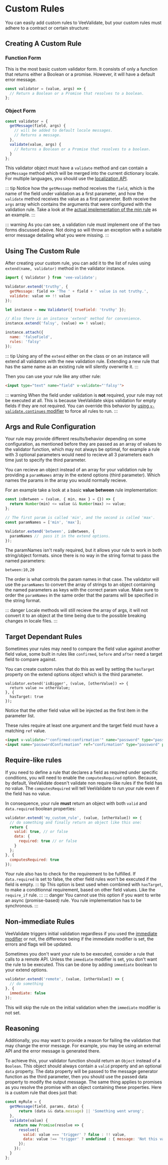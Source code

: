 # Custom Rules

You can easily add custom rules to VeeValidate, but your custom rules must adhere to a contract or certain structure:

## Creating A Custom Rule

### Function Form

This is the most basic custom validator form. It consists of only a function that returns either a Boolean or a promise. However, it will have a default error message.

```js
const validator = (value, args) => {
  // Return a Boolean or a Promise that resolves to a boolean.
};
```

### Object Form

```js
const validator = {
  getMessage(field, args) {
    // will be added to default locale messages.
    // Returns a message.
  },
  validate(value, args) {
    // Returns a Boolean or a Promise that resolves to a boolean.
  }
};
```

This validator object must have a `validate` method and can contain a `getMessage` method which will be merged into the current dictionary locale. For multiple languages, you should use the [localization API](./localization.md).

::: tip
  Notice how the `getMessage` method receives the `field`, which is the name of the field under validation as a first parameter, and how the `validate` method receives the value as a first parameter. Both receive the `args` array which contains the arguments that were configured with the validation rule. Take a look at the [actual implementation of the min rule](https://github.com/baianat/vee-validate/blob/master/src/rules/min.js) as an example.
:::

::: warning
  As you can see, a validation rule must implement one of the two forms discussed above. Not doing so will throw an exception with a suitable error message detailing what you were missing.
:::

## Using The Custom Rule

After creating your custom rule, you can add it to the list of rules using `extend(name, validator)` method in the validator instance.

```js
import { Validator } from 'vee-validate';

Validator.extend('truthy', {
  getMessage: field => 'The ' + field + ' value is not truthy.',
  validate: value => !! value
});

let instance = new Validator({ trueField: 'truthy' });

// Also there is an instance 'extend' method for convenience.
instance.extend('falsy', (value) => ! value);

instance.attach({
  name: 'falseField',
  rules: 'falsy'
});
```

::: tip
  Using any of the `extend` either on the class or on an instance will extend all validators with the new validation rule. Extending a new rule that has the same name as an existing rule will silently overwrite it.
:::

Then you can use your rule like any other rule:

```html
<input type="text" name="field" v-validate="'falsy'">
```

::: warning
  When the field under validation is __not__ required, your rule may not be executed at all. This is because VeeValidate skips validation for empty fields if they are not required. You can override this behavior by [using `v-validate.continues` modifier](/api/directive.md#continues) to force all rules to run.
:::

## Args and Rule Configuration

Your rule may provide different results/behavior depending on some configuration, as mentioned before they are passed as an array of values to the validator function, which may not always be optimal, for example a rule with 3 optional parameters would need to recieve all 3 parameters each time just to specify the third parameter.

You can recieve an object instead of an array for your validation rule by providing a `paramNames` array in the extend options (third parameter). Which names the params in the array you would normally recieve.

For an example take a look at a basic __value between__ rule implementation:

```js
const isBetween = (value, { min, max } = {}) => {
  return Number(min) <= value && Number(max) >= value;
};

// The first param is called 'min', and the second is called 'max'.
const paramNames = ['min', 'max'];

Validator.extend('between', isBetween, {
  paramNames //  pass it in the extend options.
});
```

The paramNames isn't really required, but it allows your rule to work in both string/object formats. since there is no way in the string format to pass the named parameters:

```
between:10,20
```

The order is what controls the param names in that case. The validator will use the `paramNames` to convert the array of strings to an object containing the named parameters as keys with the correct param value. Make sure to order the `paramNames` in the same order that the params will be specified in the string format.

::: danger
Locale methods will still recieve the array of args, it will not convert it to an object at the time being due to the possible breaking changes in locale files.
:::

## Target Dependant Rules

Sometimes your rules may need to compare the field value against another field value, some built in rules like `confirmed`, `before` and `after` need a target field to compare against.

You can create custom rules that do this as well by setting the `hasTarget` property on the extend options object which is the third parameter.

```js{3}
validator.extend('isBigger', (value, [otherValue]) => {
  return value >= otherValue;
}, {
  hasTarget: true
});
```

Notice that the other field value will be injected as the first item in the parameter list.

These rules require at least one argument and the target field must have a matching `ref` value.

```html
<input v-validate="'confirmed:confirmation'" name="password" type="password" >
<input name="passwordConfirmation" ref="confirmation" type="password" placeholder="Confirm the password">
```

## Require-like rules

If you need to define a rule that declares a field as required under specific conditions, you will need to enable the `computesRequired` option. Because, by default, VeeValidate doesn't validate non require-like rules if the field has no value. The `computesRequired` will tell VeeValidate to run your rule even if the field has no value.

In consequence, your rule **must** return an object with both `valid` and `data.required` boolean properties:
```js
validator.extend('my_custom_rule', (value, [otherValue]) => {
  // do something and finally return an object like this one:
  return {
    valid: true, // or false
    data: {
      required: true // or false
    }
  };
}, {
  computesRequired: true
});
```

Your rule also has to check for the requirement to be fulfilled.
If `data.required` is set to false, the other field rules won't be executed if the field is empty.
::: tip
This option is best used when combined with `hasTarget`, to make a conditionnal requirement, based on other field values. Like the `require_if` rule.
:::
::: danger
You cannot use this option if you want to write an async (promise-based) rule. You rule implementation has to be synchronous.
:::

## Non-immediate Rules

VeeValidate triggers initial validation regardless if you used the [immediate modifier](/api/directive.md#immediate) or not, the difference being if the immediate modifier is set, the errors and flags will be updated.

Sometimes you don't want your rule to be executed, consider a rule that calls to a remote API. Unless the `immediate` modifier is set, you don't want the rule to be executed. This can be done by adding `immediate` boolean to your extend options.

```js
validator.extend('remote', (value, [otherValue]) => {
  // do something
}, {
  immediate: false
});
```

This will skip the rule on the initial validation when the `immediate` modifier is not set.

## Reasoning

Additionally, you may want to provide a reason for failing the validation that may change the error message. For example, you may be using an external API and the error message is generated there.

To achieve this, your validator function should return an `Object` instead of a `Boolean`. This object should always contain a `valid` property and an optional `data` property. The data property will be passed to the message generator function as the third parameter, then you should use the passed data property to modify the output message. The same thing applies to promises as you resolve the promise with an object containing these properties. Here is a custom rule that does just that:

```js
const myRule = {
  getMessage(field, params, data) {
      return (data && data.message) || 'Something went wrong';
  },
  validate(value) {
    return new Promise(resolve => {
      resolve({
        valid: value === 'trigger' ? false : !! value,
        data: value !== 'trigger' ? undefined : { message: 'Not this value' }
      });
    });
  }
};
```
